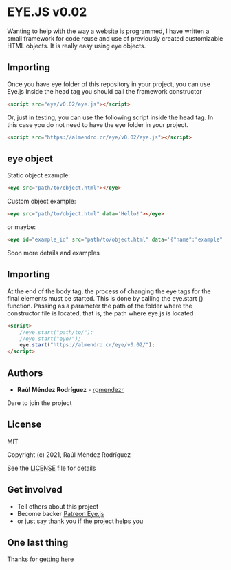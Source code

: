 # EYE.JS v0.02

Wanting to help with the way a website is programmed, I have written a small framework for code reuse and use of
previously created customizable HTML objects. It is really easy using eye objects.


## Importing

Once you have eye folder of this repository in your project, you can use Eye.js 
Inside the head tag you should call the framework constructor

```HTML
<script src="eye/v0.02/eye.js"></script>
```

Or, just in testing, you can use the following script inside the head tag. 
In this case you do not need to have the eye folder in your project.

```HTML
<script src="https://almendro.cr/eye/v0.02/eye.js"></script>
```

## eye object

Static object example:

```HTML
<eye src="path/to/object.html"></eye>
```

Custom object example:

```HTML
<eye src="path/to/object.html" data='Hello!'></eye>
```

or maybe:

```HTML
<eye id="example_id" src="path/to/object.html" data='{"name":"example", "type": "json"}'></eye>
```

Soon more details and examples

## Importing

At the end of the body tag, the process of changing the eye tags for the final elements must be started.
This is done by calling the eye.start () function.
Passing as a parameter the path of the folder where the constructor file is located, that is, the path where eye.js is located

```HTML
<script>
    //eye.start("path/to/");
    //eye.start("eye/");
    eye.start("https://almendro.cr/eye/v0.02/");
</script>
```


## Authors

* **Raúl Méndez Rodríguez** - [rgmendezr](https://github.com/rgmendezr)

Dare to join the project


## License

MIT

Copyright (c) 2021, Raúl Méndez Rodríguez

See the [LICENSE](LICENSE) file for details

## Get involved

* Tell others about this project
* Become backer [Patreon Eye.js](https://www.patreon.com/bePatron?u=45506021)
* or just say thank you if the project helps you

## One last thing

Thanks for getting here
